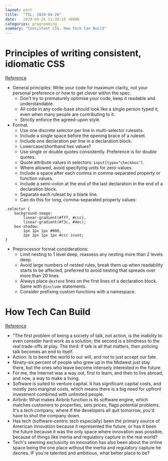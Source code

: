 ```yaml
---
layout: post
title:  "TIL, 2020-04-26"
date:   2020-04-26 11:38:16 +0800
categories: programming
summary: "Consistent CSS, How Tech Can Build"
---
```


# Principles of writing consistent, idiomatic CSS
[Reference](https://github.com/necolas/idiomatic-css)

- General principles: Write your code for maximum clarity, not your personal preference or how to get clever within the spec.
  - Don't try to prematurely optimise your code, keep it readable and understandable.
  - All code in any code-base should look like a single person typed it, even when many people are contributing to it.
  - Strictly enforce the agreed-upon style.
- Format.
  - Use one discrete selector per line in multi-selector rulesets.
  - Include a single space before the opening brace of a ruleset.
  - Include one declaration per line in a declaration block.
  - Lowercase/shorthand hex values?
  - Use single or double quotes consistently. Preference is for double quotes.
  - Quote attribute values in selectors: `input[type="checkbox"]`.
  - Where allowed, avoid specifying units for zero-values.
  - Include a space after each comma in comma-separated property or function values.
  - Include a semi-colon at the end of the last declaration in the end of a declaration block.
  - Separate each ruleset by a blank line.
  - Can do this for long, comma-separated property values:

```
.selector {
    background-image:
        linear-gradient(#fff, #ccc),
        linear-gradient(#f3c, #4ec);
    box-shadow:
        1px 1px 1px #000,
        2px 2px 1px 1px #ccc inset;
}
```

- Preprocessor format considerations:
  - Limit nesting to 1 level deep, reassess any nesting more than 2 levels deep.
  - Avoid large numbers of nested rules, break them up when readability starts to be affected, preferred to avoid nesting that spreads over more than 20 lines.
  - Always place `@extend` lines on the first lines of a declaration block. Same with `@include` statements.
  - Consider prefixing custom functions with a namespace.

# How Tech Can Build
[Reference](https://stratechery.com/2020/how-tech-can-build/)

- "The first problem of being a society of talk, not action, is the inability to even consider hard work as a solution; the second is a blindness to the real trade-offs at play. The third: if talk is all that matters, then policing talk becomes an end to itself.
- Action: Is to bend the world to our will, and not to just accept our fate.
- Ninety-six percent of people who grew up in the Midwest just stay there, but the ones who leave become intensely interested in the future.
- For me, the Internet was a way out, first to learn, and then to live abroad, and now, a way to make a living.
- Software is suited to venture capital. It has significant capital costs, and mostly zero marginal costs, which means there is a big need for upfront investment combined with unlimited people.
- Airbnb: What makes Airbnb function is its software engine, which matches customers to properties, sets prices, flags potential problems. It's a tech company, where if the developers all quit tomorrow, you'd have to shut the company down.
- Has tech (software-centric tech especially) been the primary source of American innovation because it represented the future, or has it been the future because it was the only space where innovation was possible, because of things like inertia and regulatory capture in the real world?
- Tech's seeming exclusivity on innovation has also been about the online space being the one place without the inertia and regulatory capture he decries. IF you're talented and ambitious, what better place to be?
